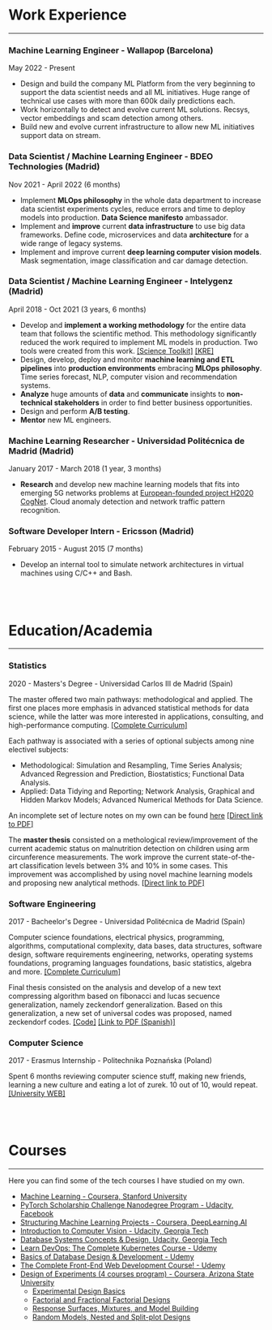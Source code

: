 # Work Experience
---
### Machine Learning Engineer - Wallapop (Barcelona)
May 2022 - Present

- Design and build the company ML Platform from the very beginning to support the data scientist needs and all ML initiatives. Huge range of technical use cases with more than 600k daily predictions each.
- Work horizontally to detect and evolve current ML solutions. Recsys, vector embeddings and scam detection among others.
- Build new and evolve current infrastructure to allow new ML initiatives support data on stream.

### Data Scientist / Machine Learning Engineer - BDEO Technologies (Madrid)
Nov 2021 - April 2022 (6 months)

- Implement **MLOps philosophy** in the whole data department to increase data scientist experiments cycles, reduce errors and time to deploy models into production. **Data Science manifesto** ambassador.
- Implement and **improve** current **data infrastructure** to use big data frameworks. Define code, microservices and data **architecture** for a wide range of legacy systems.
- Implement and improve current **deep learning computer vision models**. Mask segmentation, image classification and car damage detection.

### Data Scientist / Machine Learning Engineer - Intelygenz (Madrid)
April 2018 - Oct 2021 (3 years, 6 months) 

 - Develop and **implement a working methodology** for the entire data team that follows the scientific method. This methodology significantly reduced the work required to implement ML models in production. Two tools were created from this work. [[Science Toolkit]](https://github.com/konstellation-io/science-toolkit) [[KRE]](https://github.com/konstellation-io/kre)
 - Design, develop, deploy and monitor **machine learning and ETL pipelines** into **production environments** embracing **MLOps philosophy**. Time series forecast, NLP, computer vision and recommendation systems.
 - **Analyze** huge amounts of **data** and **communicate** insights to **non-technical stakeholders** in order to find better business opportunities.
 - Design and perform **A/B testing**.
 - **Mentor** new ML engineers.

### Machine Learning Researcher - Universidad Politécnica de Madrid (Madrid)
January 2017 - March 2018 (1 year, 3 months)

 - **Research** and develop new machine learning models that fits into emerging 5G networks problems at [European-founded project H2020 CogNet](https://5g-ppp.eu/cognet/). Cloud anomaly detection and network traffic pattern recognition.

### Software Developer Intern - Ericsson (Madrid)
February 2015 - August 2015 (7 months)

 - Develop an internal tool to simulate network architectures in virtual machines using C/C++ and Bash.

 <br/>
 <br/>

# Education/Academia
---

### Statistics
2020 - Masters's Degree - Universidad Carlos III de Madrid (Spain)

The master offered two main pathways: methodological and applied. The first one places more emphasis in advanced statistical methods for data science, while the latter was more interested in applications, consulting, and high-performance computing. [[Complete Curriculum]](https://www.uc3m.es/master/statistics-data-science)

Each pathway is associated with a series of optional subjects among nine electivel subjects:

 - Methodological: Simulation and Resampling, Time Series Analysis; Advanced Regression and Prediction, Biostatistics; Functional Data Analysis.
 - Applied: Data Tidying and Reporting; Network Analysis, Graphical and Hidden Markov Models; Advanced Numerical Methods for Data Science. 

An incomplete set of lecture notes on my own can be found [here](https://github.com/RicardoHS/statistics-for-data-science-book) [[Direct link to PDF]](https://github.com/RicardoHS/statistics-for-data-science-book/blob/master/src/main.pdf)

The **master thesis** consisted on a methological review/improvement of the current academic status on malnutrition detection on children using arm circunference measurements. The work improve the current state-of-the-art classification levels between 3% and 10% in some cases. This improvement was accomplished by using novel machine learning models and proposing new analytical methods. [[Direct link to PDF]](https://github.com/RicardoHS/geomorph_malnutrition_classification_models/blob/master/document.pdf)

### Software Engineering
2017 - Bacheelor's Degree - Universidad Politécnica de Madrid (Spain)

Computer science foundations, electrical physics, programming, algorithms, computational complexity, data bases, data structures, software design, software requirements engineering, networks, operating systems foundations, programing languages foundations, basic statistics, algebra and more. [[Complete Curriculum]](https://www.etsisi.upm.es/estudios/grados/61iw/ig)

Final thesis consisted on the analysis and develop of a new text compressing algorithm based on fibonacci and lucas secuence generalization, namely zeckendorf generalization. Based on this generalization, a new set of universal codes was proposed, named zeckendorf codes. [[Code]](https://github.com/RicardoHS/zeckendorf-codes) [[Link to PDF (Spanish)]](http://oa.upm.es/51903/1/TFG_RICARDO_HORTELANO_SANCHEZ.pdf)

### Computer Science
2017 - Erasmus Internship - Politechnika Poznańska (Poland)

Spent 6 months reviewing computer science stuff, making new friends, learning a new culture and eating a lot of zurek. 10 out of 10, would repeat. [[University WEB]](https://www.put.poznan.pl/)

<br/>
<br/>

# Courses
---
Here you can find some of the tech courses I have studied on my own.

- [Machine Learning - Coursera, Stanford University](https://www.coursera.org/learn/machine-learning)
- [PyTorch Scholarship Challenge Nanodegree Program - Udacity, Facebook](https://www.udacity.com/scholarships/facebook-pytorch-scholarship)
- [Structuring Machine Learning Projects - Coursera, DeepLearning.AI](https://www.coursera.org/learn/machine-learning-projects/home/welcome)
- [Introduction to Computer Vision - Udacity, Georgia Tech](https://www.udacity.com/course/introduction-to-computer-vision--ud810)
- [Database Systems Concepts & Design, Udacity, Georgia Tech](https://www.udacity.com/course/database-systems-concepts-design--ud150)
- [Learn DevOps: The Complete Kubernetes Course - Udemy](https://www.udemy.com/course/learn-devops-the-complete-kubernetes-course/)
- [Basics of Database Design & Development - Udemy](https://www.udemy.com/course/database-design-development/)
- [The Complete Front-End Web Development Course! - Udemy](https://www.udemy.com/course/front-end-web-development)
- [Design of Experiments (4 courses program) - Coursera, Arizona State University](https://www.coursera.org/specializations/design-experiments)
    - [Experimental Design Basics](https://www.coursera.org/learn/introduction-experimental-design-basics?specialization=design-experiments)
    - [Factorial and Fractional Factorial Designs](https://www.coursera.org/learn/factorial-fractional-factorial-designs?specialization=design-experiments)
    - [Response Surfaces, Mixtures, and Model Building](https://www.coursera.org/learn/response-surfaces-mixtures-model-building?specialization=design-experiments)
    - [Random Models, Nested and Split-plot Designs](https://www.coursera.org/learn/random-models-nested-split-plot-designs?specialization=design-experiments)

 <br/>
 <br/>

